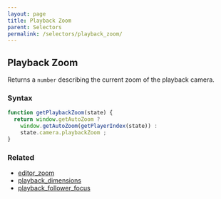 ```yaml
---
layout: page
title: Playback Zoom
parent: Selectors
permalink: /selectors/playback_zoom/
---
```


## Playback Zoom

Returns a `number` describing the current zoom of the playback camera.

### Syntax

```js
function getPlaybackZoom(state) {
  return window.getAutoZoom ?
    window.getAutoZoom(getPlayerIndex(state)) :
    state.camera.playbackZoom ;
}
```

### Related

- [editor_zoom](./editor_zoom.md)
- [playback_dimensions](./playback_dimensions.md)
- [playback_follower_focus](./playback_follower_focus.md)
